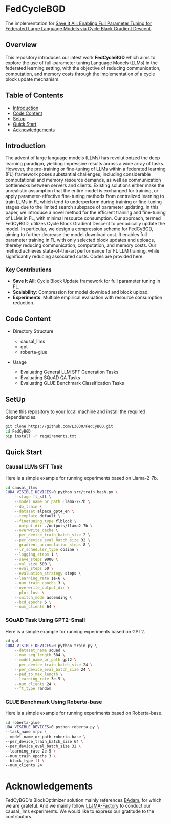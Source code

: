 # FedCycleBGD

The implementation for [Save It All: Enabling Full Parameter Tuning for Federated Large Language Models via Cycle Black Gradient Descent](https://arxiv.org/abs/2406.11187).
## Overview

This repository introduces our latest work **FedCycleBGD** which aims to explore the use of full-parameter tuning Language Models (LLMs) in the federated learning setting, with the objective of reducing communication, computation, and memory costs through the implementation of a cycle block update mechanism.
## Table of Contents

- [Introduction](#introduction)
- [Code Content](#code-content)
- [Setup](#setup)
- [Quick Start](#quick-start)
- [Acknowledgements](#acknowledgements)

## Introduction

The advent of large language models (LLMs) has revolutionized the deep learning paradigm, yielding impressive results across a wide array of tasks. However, the pre-training or fine-tuning of LLMs within a federated learning (FL) framework poses substantial challenges, including considerable computational and memory resource demands, as well as communication bottlenecks between servers and clients. Existing solutions either make the unrealistic assumption that the entire model is exchanged for training, or apply parameter-effective fine-tuning methods from centralized learning to train LLMs in FL which tend to underperform during training or fine-tuning stages due to the limited search subspace of parameter updating. In this paper, we introduce a novel method for the efficient training and fine-tuning of LLMs in FL, with minimal resource consumption. Our approach, termed FedCyBGD, utilizes Cycle Block Gradient Descent to periodically update the model. In particular, we design a compression scheme for FedCyBGD, aiming to further decrease the model download cost. It enables full parameter training in FL with only selected block updates and uploads, thereby reducing communication, computation, and memory costs. Our method achieves state-of-the-art performance for FL LLM training, while significantly reducing associated costs. Codes are provided here.

### Key Contributions

- **Save It All**: Cycle Block Update framework for full parameter tuning in FL.
- **Scalability**: Compression for model download and block upload.
- **Experiments**: Multiple empirical evaluation with resource consumption reduction.

## Code Content 

- Directory Structure
  - causal_llms
  - gpt
  - roberta-glue

- Usage
  - Evaluating General LLM SFT Generation Tasks
  - Evaluating SQuAD QA Tasks
  - Evaluating GLUE Benchmark Classification Tasks

## SetUp

Clone this repository to your local machine and install the required dependencies.

```bash
git clone https://github.com/L3030/FedCyBGD.git
cd FedCyBGD
pip install -r requirements.txt
```

## Quick Start
### Causal LLMs SFT Task
Here is a simple example for running experiments based on Llama-2-7b.
```bash
cd causal_llms
CUDA_VISIBLE_DEVICES=0 python src/train_bash.py \
    --stage fl_sft \
    --model_name_or_path Llama-2-7b \
    --do_train \
    --dataset alpaca_gpt4_en \
    --template default \
    --finetuning_type flblock \
    --output_dir ./outputs/llama2-7b \
    --overwrite_cache \
    --per_device_train_batch_size 2 \
    --per_device_eval_batch_size 32 \
    --gradient_accumulation_steps 8 \
    --lr_scheduler_type cosine \
    --logging_steps 1 \
    --save_steps 9000 \
    --val_size 500 \
    --eval_steps 50 \
    --evaluation_strategy steps \
    --learning_rate 1e-6 \
    --num_train_epochs 3 \
    --overwrite_output_dir \
    --plot_loss \
    --switch_mode ascending \
    --bcd_epochs 6 \
    --num_clients 64 \
```

### SQuAD Task Using GPT2-Small
Here is a simple example for running experiments based on GPT2.
```bash
cd gpt
CUDA_VISIBLE_DEVICES=0 python train.py \
    --dataset_name squad \
    --max_seq_length 384 \
    --model_name_or_path gpt2 \
    --per_device_train_batch_size 24 \
    --per_device_eval_batch_size 24 \
    --pad_to_max_length \
    --learning_rate 3e-5 \
    --num_clients 24 \
    --ft_type random
```


### GLUE Benchmark Using Roberta-base
Here is a simple example for running experiments based on Roberta-base.
```bash
cd roberta-glue
UDA_VISIBLE_DEVICES=0 python roberta.py \
--task_name mrpc \
--model_name_or_path roberta-base \
--per_device_train_batch_size 64 \
--per_device_eval_batch_size 32 \
--learning_rate 2e-5 \
--num_train_epochs 3 \
--block_type fl \
--num_clients 24
```


# Acknowledgements

FedCyBGD's BlockOptimizer solution mainly references [BAdam](https://github.com/Ledzy/BAdam), for which we are grateful. And we mainly follow [LLaMA-Factory](https://github.com/hiyouga/LLaMA-Factory) 
to conduct our causal_llms experiments. We would like to express our gratitude to the contributors.


